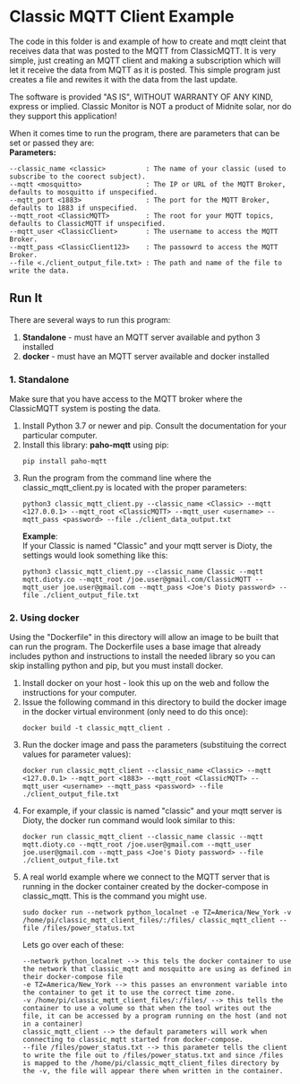 
# Classic MQTT Client Example

The code in this folder is and example of how to create and mqtt cleint that receives data that was posted to the MQTT from ClassicMQTT. It is very simple, just creating an MQTT client and making a subscription which will let it receive the data from MQTT as it is posted. This simple program just creates a file and rewites it with the data from the last update.  

The software is provided "AS IS", WITHOUT WARRANTY OF ANY KIND, express or implied.
Classic Monitor is NOT a product of Midnite solar, nor do they support this application!

When it comes time to run the program, there are parameters that can be set or passed they are:  
**Parameters:**  
```  
--classic_name <classic>          : The name of your classic (used to subscribe to the coorect subject). 
--mqtt <mosquitto>                : The IP or URL of the MQTT Broker, defaults to mosquitto if unspecified.  
--mqtt_port <1883>                : The port for the MQTT Broker, defaults to 1883 if unspecified.  
--mqtt_root <ClassicMQTT>         : The root for your MQTT topics, defaults to ClassicMQTT if unspecified.  
--mqtt_user <ClassicClient>       : The username to access the MQTT Broker.  
--mqtt_pass <ClassicClient123>    : The passowrd to access the MQTT Broker.
--file <./client_output_file.txt> : The path and name of the file to write the data.
```  

## **Run It**

There are several ways to run this program:

1. **Standalone** - must have an MQTT server available and python 3 installed
2. **docker** - must have an MQTT server available and docker installed

### **1. Standalone**

Make sure that you have access to the MQTT broker where the ClassicMQTT system is posting the data.  

1. Install Python 3.7 or newer and pip. Consult the documentation for your particular computer.
2. Install this library: **paho-mqtt** using pip:  
    ```
    pip install paho-mqtt
    ```   
3. Run the program from the command line where the classic_mqtt_client.py is located with the proper parameters:  
    ```
    python3 classic_mqtt_client.py --classic_name <Classic> --mqtt <127.0.0.1> --mqtt_root <ClassicMQTT> --mqtt_user <username> --mqtt_pass <password> --file ./client_data_output.txt
    ```
    **Example**:  
    If your Classic is named "Classic" and your mqtt server is Dioty, the settings would look something like this:  
    ```
    python3 classic_mqtt_client.py --classic_name Classic --mqtt mqtt.dioty.co --mqtt_root /joe.user@gmail.com/ClassicMQTT --mqtt_user joe.user@gmail.com --mqtt_pass <Joe's Dioty password> --file ./client_output_file.txt
    ```  

### **2. Using docker**

Using the "Dockerfile" in this directory will allow an image to be built that can run the program. The Dockerfile uses a base image that already includes python and instructions to install the needed library so you can skip installing python and pip, but you must install docker.  

1. Install docker on your host - look this up on the web and follow the instructions for your computer.
2. Issue the following command in this directory to build the docker image in the docker virtual environment (only need to do this once):
    ```
    docker build -t classic_mqtt_client .
    ```
3. Run the docker image and pass the parameters (substituing the correct values for parameter values):  
    ```
    docker run classic_mqtt_client --classic_name <Classic> --mqtt <127.0.0.1> --mqtt_port <1883> --mqtt_root <ClassicMQTT> --mqtt_user <username> --mqtt_pass <password> --file ./client_output_file.txt
    ```
4. For example, if your classic is named "classic" and your mqtt server is Dioty, the docker run command would look similar to this:  
    ```
    docker run classic_mqtt_client --classic_name classic --mqtt mqtt.dioty.co --mqtt_root /joe.user@gmail.com --mqtt_user joe.user@gmail.com --mqtt_pass <Joe's Dioty password> --file ./client_output_file.txt
    ```
5. A real world example where we connect to the MQTT server that is running in the docker container created by the docker-compose in classic_mqtt. This is the command you might use.
    ```
    sudo docker run --network python_localnet -e TZ=America/New_York -v /home/pi/classic_mqtt_client_files/:/files/ classic_mqtt_client --file /files/power_status.txt
    ```  
    Lets go over each of these:
    ```
    --network python_localnet --> this tels the docker container to use the network that classic_mqtt and mosquitto are using as defined in their docker-compose file
    -e TZ=America/New_York --> this passes an envronment variable into the container to get it to use the correct time zone.
    -v /home/pi/classic_mqtt_client_files/:/files/ --> this tells the container to use a volume so that when the tool writes out the file, it can be accessed by a program running on the host (and not in a container)
    classic_mqtt_client --> the default parameters will work when connecting to classic_mqtt started from docker-compose.
    --file /files/power_status.txt --> this parameter tells the client to write the file out to /files/power_status.txt and since /files is mapped to the /home/pi/classic_mqtt_client_files directory by the -v, the file will appear there when written in the container.
    ```